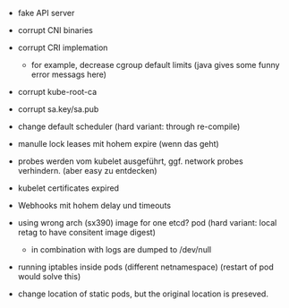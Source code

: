 * fake API server


* corrupt CNI binaries
* corrupt CRI implemation
  * for example, decrease cgroup default limits (java gives some funny error messags here)

* corrupt kube-root-ca
* corrupt sa.key/sa.pub
* change default scheduler (hard variant: through re-compile)
* manulle lock leases mit hohem expire (wenn das geht)
* probes werden vom kubelet ausgeführt, ggf. network probes verhindern. (aber easy zu entdecken)
* kubelet certificates expired
* Webhooks mit hohem delay und timeouts
* using wrong arch (sx390) image for one etcd? pod (hard variant: local retag to have consitent image digest)
  * in combination with logs are dumped to /dev/null

* running iptables inside pods (different netnamespace) (restart of pod would solve this)
* change location of static pods, but the original location is preseved.